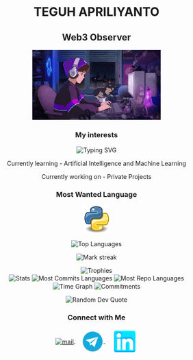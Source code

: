 <h1 align="center">TEGUH APRILIYANTO</h1>
<h2 align="center">Web3 Observer</h2>
<p align="center">
  <img alt="Coding GIF" width="300" height="auto" src="https://raw.githubusercontent.com/rmndkyl/MandaNode/main/WM/coding.gif"/>
</p>

<h3 align="center">My interests</h3>
<p align="center">
  <img src="https://readme-typing-svg.demolab.com?font=Kalnia+Glaze&weight=500&size=30&duration=1000&pause=1000&center=true&random=true&width=500&lines=Artificial+Intelligence;Blockchain;Cryptocurrency" alt="Typing SVG" />
</p>

<p align="center">Currently learning - Artificial Intelligence and Machine Learning</p>
<p align="center">Currently working on - Private Projects</p>

<h3 align="center">Most Wanted Language</h3>
<p align="center">
  <a href="https://raw.githubusercontent.com/rmndkyl/MandaNode/main/WM/python.png" target="_blank">
    <img align="center" src="https://raw.githubusercontent.com/rmndkyl/MandaNode/main/WM/python.png" alt="Python" height="65" width="65" />
  </a>
</p>

<p align="center">
  <img align="center" src="https://github-readme-stats.vercel.app/api/top-langs?username=rmndkyl&hide_border=true&no-bg=true&no-frame=true&layout=compact&theme=transparent&hide=html,css,jupyter%20notebook,pug,jinja" alt="Top Languages"/>
</p>

<p align="center">
  <img alt="Mark streak" src="https://github-readme-streak-stats.herokuapp.com/?user=rmndkyl&hide_border=true&theme=transparent" /> 
</p>

<div align="center">
  <img src="https://github-profile-trophy.vercel.app/?username=rmndkyl&no-bg=true&no-frame=true&row=2&column=3" alt="Trophies">
</div>

<div align="center">
  <img align="center" src="http://github-profile-summary-cards.vercel.app/api/cards/stats?username=rmndkyl&theme=transparent" height="180em" alt="Stats"/>
  <img align="center" src="http://github-profile-summary-cards.vercel.app/api/cards/most-commit-language?username=rmndkyl&theme=transparent&exclude=html,CSS,Jupyter%20Notebook" height="180em" alt="Most Commits Languages"/>
  <img align="center" src="http://github-profile-summary-cards.vercel.app/api/cards/repos-per-language?username=rmndkyl&theme=transparent&exclude=html,CSS,Jupyter%20Notebook" height="180em" alt="Most Repo Languages"/>
  <img align="center" src="http://github-profile-summary-cards.vercel.app/api/cards/productive-time?username=rmndkyl&theme=transparent&utcOffset=5.30" height="180em" alt="Time Graph"/>
  <img align="center" src="http://github-profile-summary-cards.vercel.app/api/cards/profile-details?username=TEGUHAPRILIYANTO&theme=transparent" height="180em" alt="Commitments"/>
</div>

<p align="center">
  <img src="https://quotes-github-readme.vercel.app/api?type=horizontal&theme=transparent" alt="Random Dev Quote" />
</p>

<h3 align="center">Connect with Me</h3>
<p align="center">
  <a href="mailto:layerairdrop@gmail.com" target="_blank">
    <img align="center" src="https://icon2.cleanpng.com/20190207/uqy/kisspng-gmail-email-google-account-login-g-suite-nvod-freebit-cz-mobiln-ladn-it-magazn-1713907883468.webp" alt="mail" height="50" width="55" />
  </a>
  &nbsp;&nbsp;&nbsp;
  <a href="https://t.me/layerairdrop" target="_blank">
    <img align="center" src="https://raw.githubusercontent.com/rmndkyl/MandaNode/main/WM/telegram.png" alt="website" height="50" width="50" />
  </a>
  &nbsp;&nbsp;&nbsp;
  <a href="https://www.linkedin.com/in/ramanda-kayla-94a6a61b3" target="_blank">
    <img align="center" src="https://raw.githubusercontent.com/rmndkyl/MandaNode/main/WM/linkedin.png" alt="linkedin" height="60" width="60" />
  </a>
</p>
